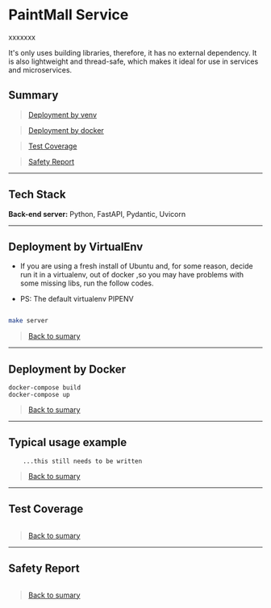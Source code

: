 # PaintMall Service

xxxxxxx

It's only uses building libraries, therefore, it has no external dependency.
It is also lightweight and thread-safe, which makes it ideal for use in services and microservices.
## Summary


>[Deployment by venv](#deployment-by-virtualenv)

>[Deployment by docker](#deployment-by-docker)

>[Test Coverage](#test-coverage)

>[Safety Report](#safety-report)
****
## Tech Stack

**Back-end server:** Python, FastAPI, Pydantic, Uvicorn
****
## Deployment by VirtualEnv

- If you are using a fresh install of Ubuntu and, for some reason, decide run it in a virtualenv, out of docker ,so you may have problems with some missing libs, run the follow codes.

- PS: The default virtualenv PIPENV

```bash
```

```bash
make server
```

>[Back to sumary](#summary)
****
## Deployment by Docker

```console
docker-compose build
docker-compose up
```
>[Back to sumary](#summary)
****

## Typical usage example
```text
    ...this still needs to be written
```
>[Back to sumary](#summary)
***

## Test Coverage

```text

```

>[Back to sumary](#summary)
***

## Safety Report

```text
```
>[Back to sumary](#summary)

